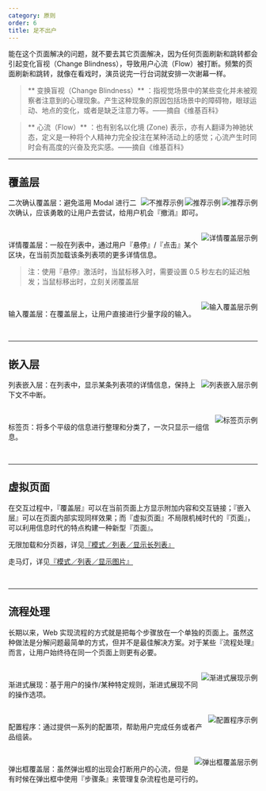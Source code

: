 ```yaml
---
category: 原则
order: 6
title: 足不出户
---
```


能在这个页面解决的问题，就不要去其它页面解决，因为任何页面刷新和跳转都会引起变化盲视（Change Blindness），导致用户心流（Flow）被打断。频繁的页面刷新和跳转，就像在看戏时，演员说完一行台词就安排一次谢幕一样。

> ** 变换盲视（Change Blindness）** ：指视觉场景中的某些变化并未被观察者注意到的心理现象。产生这种现象的原因包括场景中的障碍物，眼球运动、地点的变化，或者是缺乏注意力等。——摘自《维基百科》

> ** 心流（Flow）** ：也有别名以化境 (Zone) 表示，亦有人翻译为神驰状态，定义是一种将个人精神力完全投注在某种活动上的感觉；心流产生时同时会有高度的兴奋及充实感。——摘自《维基百科》

---

## 覆盖层

<img class="preview-img" align="right" alt="推荐示例" description="用户点击『删除』后，直接操作；出现 Message 告知用户操作成功，并提供用户『撤消』的按钮；用户进行下一个操作或者 1 分钟内不进行任何操作， Message 消失，用户无法再『撤消』。" src="https://os.alipayobjects.com/rmsportal/woHOTIZeXCYmtkv.png" good>

<img class="preview-img" align="right" alt="推荐示例" description="特例：在执行某些无法『撤消』的操作时，可以点击『删除』后，出现 Popconfirm 进行二次确认，在当前页面完成任务。" src="https://os.alipayobjects.com/rmsportal/hDlhNscVtHdvvgu.png" good>

<img class="preview-img" align="right" alt="不推荐示例" description="滥用 Modal 进行二次确认，就像『狼来了』一样，既打断用户心流（无法将上下文带到弹出框中），也无法避免失误的发生。" src="https://os.alipayobjects.com/rmsportal/JEcWKBYlMcYIowX.png" bad>

二次确认覆盖层：避免滥用 Modal 进行二次确认，应该勇敢的让用户去尝试，给用户机会『撤消』即可。

<br>

<img class="preview-img" align="right" alt="详情覆盖层示例" description="通过『点击』图标查看更多详情信息。" src="https://os.alipayobjects.com/rmsportal/WIhhhXExyQBsZwj.png">

详情覆盖层：一般在列表中，通过用户『悬停』/『点击』某个区块，在当前页加载该条列表项的更多详情信息。

> 注：使用『悬停』激活时，当鼠标移入时，需要设置 0.5 秒左右的延迟触发；当鼠标移出时，立刻关闭覆盖层

<br>

<img class="preview-img" align="right" alt="输入覆盖层示例" description="鼠标『点击』图标触发；鼠标『点击』悬浮层以外的其他区块后，直接保存输入结果并退出。" src="https://os.alipayobjects.com/rmsportal/YehbrRkldqWsezo.png">

输入覆盖层：在覆盖层上，让用户直接进行少量字段的输入。

<br>

---

## 嵌入层

<img class="preview-img" align="right" alt="列表嵌入层示例" src="https://os.alipayobjects.com/rmsportal/bHCqDMqXhZvKbve.png">

列表嵌入层：在列表中，显示某条列表项的详情信息，保持上下文不中断。

<br>

<img class="preview-img" align="right" alt="标签页示例" src="https://os.alipayobjects.com/rmsportal/MsVyvEIJtlxZWBL.png">

标签页：将多个平级的信息进行整理和分类了，一次只显示一组信息。

<br>

---

## 虚拟页面

在交互过程中，『覆盖层』可以在当前页面上方显示附加内容和交互链接；『嵌入层』可以在页面内部实现同样效果；而『虚拟页面』不局限机械时代的『页面』，可以利用信息时代的特点构建一种新型『页面』。

无限加载和分页器，详见[『模式／列表／显示长列表』](/docs/pattern/list#显示长列表)

走马灯，详见[『模式／列表／显示图片』](/docs/pattern/list#显示图片)

<br>

---

##  流程处理

长期以来，Web 实现流程的方式就是把每个步骤放在一个单独的页面上。虽然这种做法是分解问题最简单的方式，但并不是最佳解决方案。对于某些『流程处理』而言，让用户始终待在同一个页面上则更有必要。

<br>

<img class="preview-img" align="right" alt="渐进式展现示例" src="https://os.alipayobjects.com/rmsportal/xpynnwXnfCpGHvn.png">

渐进式展现：基于用户的操作/某种特定规则，渐进式展现不同的操作选项。

<br>

<img class="preview-img" align="right" alt="配置程序示例" src="https://os.alipayobjects.com/rmsportal/EBVLFAwHHjiXtIJ.png">

配置程序：通过提供一系列的配置项，帮助用户完成任务或者产品组装。

<br>

<img class="preview-img" align="right" alt="弹出框覆盖层示例" src="https://os.alipayobjects.com/rmsportal/xcYosQncDPuFxhS.png">

弹出框覆盖层：虽然弹出框的出现会打断用户的心流，但是有时候在弹出框中使用『步骤条』来管理复杂流程也是可行的。
